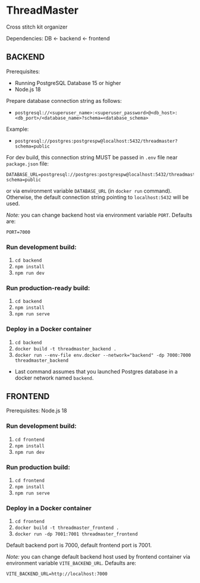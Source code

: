 # ThreadMaster
Cross stitch kit organizer

Dependencies: DB <- backend <- frontend

## BACKEND

Prerequisites:
- Running PostgreSQL Database 15 or higher
- Node.js 18

Prepare database connection string as follows:
- `postgresql://<superuser_name>:<superuser_password>@<db_host>:<db_port>/<database_name>?schema=<database_schema>`

Example: 
- `postgresql://postgres:postgrespw@localhost:5432/threadmaster?schema=public`

For dev build, this connection string MUST be passed in `.env` file near `package.json` file:
```
DATABASE_URL=postgresql://postgres:postgrespw@localhost:5432/threadmaster?schema=public
```
or via environment variable `DATABASE_URL` (in `docker run` command). Otherwise, the default connection string pointing to `localhost:5432` will be used.

_Note:_ you can change backend host via environment variable `PORT`. Defaults are:
```
PORT=7000
```

### Run development build:
1. `cd backend`
1. `npm install`
1. `npm run dev`

### Run production-ready build:
1. `cd backend`
1. `npm install`
1. `npm run serve`

### Deploy in a Docker container
1. `cd backend`
1. `docker build -t threadmaster_backend .`
1. `docker run --env-file env.docker --network="backend" -dp 7000:7000 threadmaster_backend`
- Last command assumes that you launched Postgres database in a docker network named `backend`.

## FRONTEND
Prerequisites: Node.js 18

### Run development build:
1. `cd frontend`
1. `npm install`
1. `npm run dev`

### Run production build:
1. `cd frontend`
1. `npm install`
1. `npm run serve`

### Deploy in a Docker container
1. `cd frontend`
1. `docker build -t threadmaster_frontend .`
1. `docker run -dp 7001:7001 threadmaster_frontend`

Default backend port is 7000, default frontend port is 7001.

_Note:_ you can change default backend host used by frontend container via environment variable `VITE_BACKEND_URL`. Defaults are:
```
VITE_BACKEND_URL=http://localhost:7000
``` 